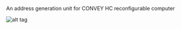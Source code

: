 An address generation unit for CONVEY HC reconfigurable computer

![alt tag](https://github.com/ansotiro/convey_address_gen_unit/tree/master/img/hc.png "Memory Interleave")
